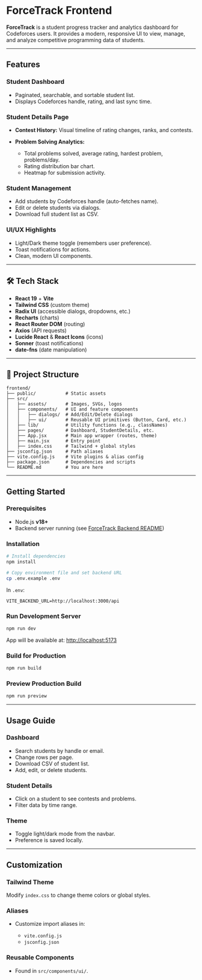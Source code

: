 
# ForceTrack Frontend

**ForceTrack** is a student progress tracker and analytics dashboard for Codeforces users. It provides a modern, responsive UI to view, manage, and analyze competitive programming data of students.

---

##  Features

### Student Dashboard

* Paginated, searchable, and sortable student list.
* Displays Codeforces handle, rating, and last sync time.

###  Student Details Page

* **Contest History:**
  Visual timeline of rating changes, ranks, and contests.
* **Problem Solving Analytics:**

  * Total problems solved, average rating, hardest problem, problems/day.
  * Rating distribution bar chart.
  * Heatmap for submission activity.

###  Student Management

* Add students by Codeforces handle (auto-fetches name).
* Edit or delete students via dialogs.
* Download full student list as CSV.

###  UI/UX Highlights

* Light/Dark theme toggle (remembers user preference).
* Toast notifications for actions.
* Clean, modern UI components.

---

## 🛠 Tech Stack

* **React 19** + **Vite**
* **Tailwind CSS** (custom theme)
* **Radix UI** (accessible dialogs, dropdowns, etc.)
* **Recharts** (charts)
* **React Router DOM** (routing)
* **Axios** (API requests)
* **Lucide React** & **React Icons** (icons)
* **Sonner** (toast notifications)
* **date-fns** (date manipulation)

---

## 🧾 Project Structure

```
frontend/
├── public/           # Static assets
├── src/
│   ├── assets/       # Images, SVGs, logos
│   ├── components/   # UI and feature components
│   │   ├── dialogs/  # Add/Edit/Delete dialogs
│   │   ├── ui/       # Reusable UI primitives (Button, Card, etc.)
│   ├── lib/          # Utility functions (e.g., classNames)
│   ├── pages/        # Dashboard, StudentDetails, etc.
│   ├── App.jsx       # Main app wrapper (routes, theme)
│   ├── main.jsx      # Entry point
│   ├── index.css     # Tailwind + global styles
├── jsconfig.json     # Path aliases
├── vite.config.js    # Vite plugins & alias config
├── package.json      # Dependencies and scripts
└── README.md         # You are here
```

---

## Getting Started

###  Prerequisites

* Node.js **v18+**
* Backend server running (see [ForceTrack Backend README](../backend/README.md))

###  Installation

```bash
# Install dependencies
npm install

# Copy environment file and set backend URL
cp .env.example .env
```

In `.env`:

```env
VITE_BACKEND_URL=http://localhost:3000/api
```

###  Run Development Server

```bash
npm run dev
```

App will be available at: [http://localhost:5173](http://localhost:5173)

###  Build for Production

```bash
npm run build
```

###  Preview Production Build

```bash
npm run preview
```

---

## Usage Guide

### Dashboard

* Search students by handle or email.
* Change rows per page.
* Download CSV of student list.
* Add, edit, or delete students.

### Student Details

* Click on a student to see contests and problems.
* Filter data by time range.

### Theme

* Toggle light/dark mode from the navbar.
* Preference is saved locally.

---

## Customization

### Tailwind Theme

Modify `index.css` to change theme colors or global styles.

### Aliases

* Customize import aliases in:

  * `vite.config.js`
  * `jsconfig.json`

### Reusable Components

* Found in `src/components/ui/`.


